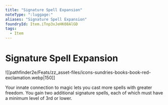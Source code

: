 ```yaml
---
title: "Signature Spell Expansion"
noteType: ":luggage:"
aliases: "Signature Spell Expansion"
foundryId: Item.iTnp3xJeHK08AlGD
tags:
  - Item
---
```


# Signature Spell Expansion
![[pathfinder2e/Feats/zz_asset-files/icons-sundries-books-book-red-exclamation.webp|150]]

Your innate connection to magic lets you cast more spells with greater freedom. You gain two additional signature spells, each of which must have a minimum level of 3rd or lower.

